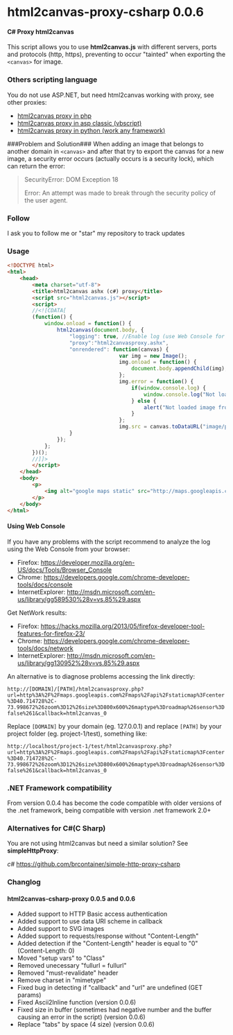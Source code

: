 html2canvas-proxy-csharp 0.0.6
=====================

#### C# Proxy html2canvas ####

This script allows you to use **html2canvas.js** with different servers, ports and protocols (http, https),
preventing to occur "tainted" when exporting the `<canvas>` for image.

### Others scripting language ###

You do not use ASP.NET, but need html2canvas working with proxy, see other proxies:

* [html2canvas proxy in php](https://github.com/brcontainer/html2canvas-php-proxy)
* [html2canvas proxy in asp classic (vbscript)](https://github.com/brcontainer/html2canvas-asp-vbscript-proxy)
* [html2canvas proxy in python (work any framework)](https://github.com/brcontainer/html2canvas-proxy-python)

###Problem and Solution###
When adding an image that belongs to another domain in `<canvas>` and after that try to export the canvas
for a new image, a security error occurs (actually occurs is a security lock), which can return the error:

> SecurityError: DOM Exception 18
>
> Error: An attempt was made to break through the security policy of the user agent.

### Follow ###

I ask you to follow me or "star" my repository to track updates

### Usage ###

```html
<!DOCTYPE html>
<html>
    <head>
        <meta charset="utf-8">
        <title>html2canvas ashx (c#) proxy</title>
        <script src="html2canvas.js"></script>
		<script>
		//<![CDATA[
		(function() {
			window.onload = function() {
				html2canvas(document.body, {
					"logging": true, //Enable log (use Web Console for get Errors and Warings)
					"proxy":"html2canvasproxy.ashx",
					"onrendered": function(canvas) {
			                        var img = new Image();
			                        img.onload = function() {
			                            document.body.appendChild(img);
			                        };
			                        img.error = function() {
			                            if(window.console.log) {
			                                window.console.log("Not loaded image from canvas.toDataURL");
			                            } else {
			                                alert("Not loaded image from canvas.toDataURL");
			                            }
			                        };
			                        img.src = canvas.toDataURL("image/png");
					}
				});
			};
		})();
		//]]>
		</script>
    </head>
    <body>
        <p>
            <img alt="google maps static" src="http://maps.googleapis.com/maps/api/staticmap?center=40.714728,-73.998672&amp;zoom=12&amp;size=400x400&amp;maptype=roadmap&amp;sensor=false">
        </p>
    </body>
</html>
```

#### Using Web Console ####

If you have any problems with the script recommend to analyze the log using the Web Console from your browser:
* Firefox: https://developer.mozilla.org/en-US/docs/Tools/Browser_Console
* Chrome: https://developers.google.com/chrome-developer-tools/docs/console
* InternetExplorer: http://msdn.microsoft.com/en-us/library/gg589530%28v=vs.85%29.aspx

Get NetWork results:
* Firefox: https://hacks.mozilla.org/2013/05/firefox-developer-tool-features-for-firefox-23/
* Chrome: https://developers.google.com/chrome-developer-tools/docs/network
* InternetExplorer: http://msdn.microsoft.com/en-us/library/gg130952%28v=vs.85%29.aspx

An alternative is to diagnose problems accessing the link directly:

`http://[DOMAIN]/[PATH]/html2canvasproxy.php?url=http%3A%2F%2Fmaps.googleapis.com%2Fmaps%2Fapi%2Fstaticmap%3Fcenter%3D40.714728%2C-73.998672%26zoom%3D12%26size%3D800x600%26maptype%3Droadmap%26sensor%3Dfalse%261&callback=html2canvas_0`

Replace `[DOMAIN]` by your domain (eg. 127.0.0.1) and replace `[PATH]` by your project folder (eg. project-1/test), something like:

`http://localhost/project-1/test/html2canvasproxy.php?url=http%3A%2F%2Fmaps.googleapis.com%2Fmaps%2Fapi%2Fstaticmap%3Fcenter%3D40.714728%2C-73.998672%26zoom%3D12%26size%3D800x600%26maptype%3Droadmap%26sensor%3Dfalse%261&callback=html2canvas_0`

### .NET Framework compatibility ###
From version 0.0.4 has become the code compatible with older versions of the .net framework, being compatible with version .net framework 2.0+

### Alternatives for C#(C Sharp) ###
You are not using html2canvas but need a similar solution?
See **simpleHttpProxy**:

*c#* https://github.com/brcontainer/simple-http-proxy-csharp

### Changlog ###

#### html2canvas-csharp-proxy 0.0.5 and 0.0.6 ####

 * Added support to HTTP Basic access authentication 
 * Added support to use data URI scheme in callback
 * Added support to SVG images
 * Added support to requests/response without "Content-Length"
 * Added detection if the "Content-Length" header is equal to "0" (Content-Length: 0)
 * Moved "setup vars" to "Class"
 * Removed unecessary "fullurl = fullurl"
 * Removed "must-revalidate" header
 * Remove charset in "mimetype"
 * Fixed bug in detecting if "callback" and "url" are undefined (GET params)
 * Fixed Ascii2Inline function (version 0.0.6)
 * Fixed size in buffer (sometimes had negative number and the buffer causing an error in the script) (version 0.0.6)
 * Replace "tabs" by space (4 size) (version 0.0.6)
